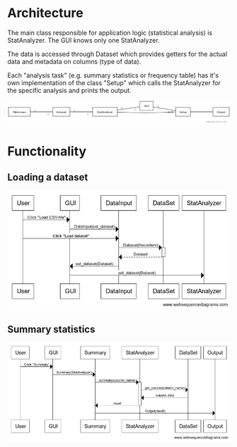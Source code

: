 # Architecture

The main class responsible for application logic (statistical analysis) is StatAnalyzer. The GUI knows only one StatAnalyzer. 

The data is accessed through Dataset which provides getters for the actual data and metadata on columns (type of data).

Each "analysis task" (e.g. summary statistics or frequency table) has it's own implementation of the class "Setup" which calls the StatAnalyzer for the specific analysis and prints the output.


![Architecture](logical_structure.png)


# Functionality

## Loading a dataset

![dataset_load](sequence_data_load.png)

## Summary statistics

![summary](sequence_summary.png)